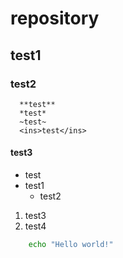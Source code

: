# repository

## test1

### test2
      **test**
      *test*
      ~test~
      <ins>test</ins>

#### test3
* test
* test1
  * test2
1. test3
2. test4

```bash
    echo "Hello world!"
```
